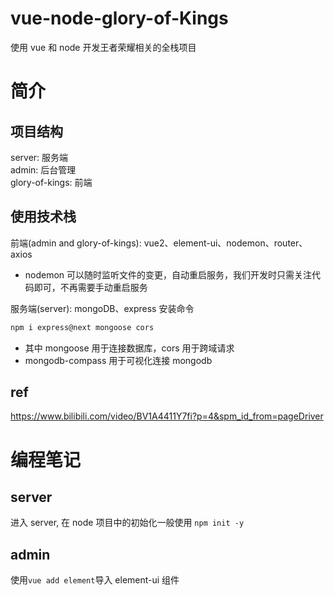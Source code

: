 # vue-node-glory-of-Kings

使用 vue 和 node 开发王者荣耀相关的全栈项目

# 简介

## 项目结构

server: 服务端  
admin: 后台管理  
glory-of-kings: 前端

## 使用技术栈

前端(admin and glory-of-kings): vue2、element-ui、nodemon、router、axios

- nodemon 可以随时监听文件的变更，自动重启服务，我们开发时只需关注代码即可，不再需要手动重启服务

服务端(server): mongoDB、express
安装命令

```javascript
npm i express@next mongoose cors
```

- 其中 mongoose 用于连接数据库，cors 用于跨域请求
- mongodb-compass 用于可视化连接 mongodb

## ref

https://www.bilibili.com/video/BV1A4411Y7fi?p=4&spm_id_from=pageDriver

# 编程笔记

## server

进入 server, 在 node 项目中的初始化一般使用 `npm init -y`

## admin

使用`vue add element`导入 element-ui 组件
